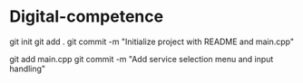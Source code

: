 # Digital-competence
git init
git add .
git commit -m "Initialize project with README and main.cpp"

git add main.cpp
git commit -m "Add service selection menu and input handling"
